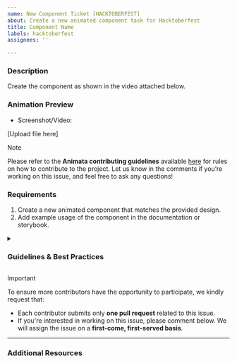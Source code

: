 ```yaml
---
name: New Component Ticket [HACKTOBERFEST]
about: Create a new animated component task for Hacktoberfest
title: Component Name
labels: hacktoberfest
assignees: ''

---
```


### Description
Create the component as shown in the video attached below.

### Animation Preview
- Screenshot/Video:

[Upload file here]


> [!NOTE]  
> Please refer to the **Animata contributing guidelines** available [here](https://www.animata.design/docs/contributing) for rules on how to contribute to the project. Let us know in the comments if you’re working on this issue, and feel free to ask any questions!

### Requirements
1. Create a new animated component that matches the provided design.
2. Add example usage of the component in the documentation or storybook.

<details>
  <summary>
    <h3> Guidelines & Best Practices</h3>
  </summary>

- Write reusable and clean code following the project’s style guide.
- The component should be **fully customizable**. The user should be able to modify props such as duration, easing, color, and size where applicable.
- Follow the [Contributing Guidelines](https://www.animata.design/docs/contributing) before submitting your pull request.

</details>

> [!IMPORTANT]  
> To ensure more contributors have the opportunity to participate, we kindly request that:
> - Each contributor submits only **one pull request** related to this issue.
> - If you're interested in working on this issue, please comment below. We will assign the issue on a **first-come, first-served basis**.

---

### Additional Resources
<!-- Add references and credits here -->

